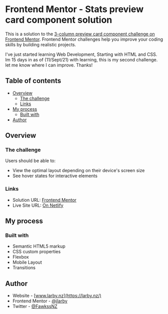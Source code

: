 # Frontend Mentor - Stats preview card component solution

This is a solution to the [3-column preview card component challenge on Frontend Mentor](https://www.frontendmentor.io/challenges/3column-preview-card-component-pH92eAR2-). Frontend Mentor challenges help you improve your coding skills by building realistic projects.

I've just started learning Web Development, Starting with HTML and CSS. Im 15 days in as of (11/Sept/21) with learning, this is my second challenge. let me know where I can improve. Thanks!

## Table of contents

- [Overview](#overview)
  - [The challenge](#the-challenge)
  - [Links](#links)
- [My process](#my-process)
  - [Built with](#built-with)
- [Author](#author)

## Overview

### The challenge

Users should be able to:

- View the optimal layout depending on their device's screen size
- See hover states for interactive elements

### Links

- Solution URL: [Frontend Mentor](https://www.frontendmentor.io/challenges/3column-preview-card-component-pH92eAR2-/hub/3-column-card-15-days-into-learning-html-and-css-cBA_eY_Uk)
- Live Site URL: [On Netlify](https://awesome-curran-b4a75c.netlify.app/)

## My process

### Built with

- Semantic HTML5 markup
- CSS custom properties
- Flexbox
- Mobile Layout
- Transitions

## Author

- Website - [www.larby.nz](https://larby.nz/)
- Frontend Mentor - [@jlarby](https://www.frontendmentor.io/profile/jlarby)
- Twitter - [@FawkssNZ](https://twitter.com/FawkssNZ)
